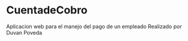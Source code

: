 # CuentadeCobro
Aplicacion web para el manejo del pago de un empleado    Realizado por Duvan Poveda
